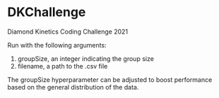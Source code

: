 # DKChallenge
Diamond Kinetics Coding Challenge 2021

Run with the following arguments:
1) groupSize, an integer indicating the group size
2) filename, a path to the .csv file

The groupSize hyperparameter can be adjusted to boost performance based on the general
distribution of the data.
